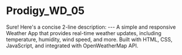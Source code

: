 # Prodigy_WD_05
Sure! Here's a concise 2-line description:  ---  A simple and responsive Weather App that provides real-time weather updates, including temperature, humidity, wind speed, and more. Built with HTML, CSS, JavaScript, and integrated with OpenWeatherMap API.
